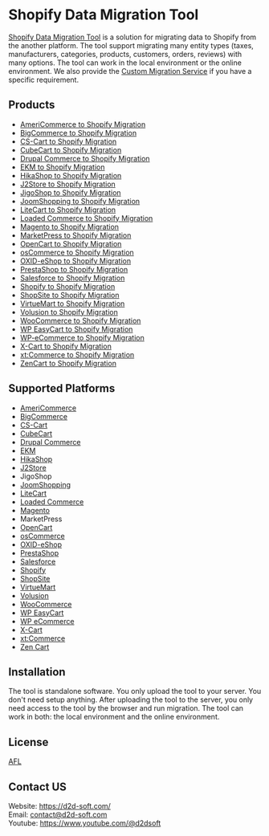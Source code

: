 # Shopify Data Migration Tool
[Shopify Data Migration Tool](https://d2d-soft.com/37-shopify-migration) is a solution for migrating data to Shopify from the another platform. The tool support migrating many entity types (taxes, manufacturers, categories, products, customers, orders, reviews) with many options. The tool can work in the local environment or the online environment. We also provide the [Custom Migration Service](https://d2d-soft.com/migration-services/296-data-migration-customization.html) if you have a specific requirement. 

## Products
- [AmeriCommerce to Shopify Migration](https://d2d-soft.com/shopify-migration/780-7257-americommerce-to-shopify-migration-tool.html#/72-entities-1000)
- [BigCommerce to Shopify Migration](https://d2d-soft.com/shopify-migration/423-1717-bigcommerce-to-shopify-migration-tool.html#/72-entities-1000)
- [CS-Cart to Shopify Migration](https://d2d-soft.com/shopify-migration/394-1581-cs-cart-to-cs-cart-migration-tool.html#/72-entities-1000)
- [CubeCart to Shopify Migration](https://d2d-soft.com/shopify-migration/395-1582-cubecart-to-shopify-migration-tool.html#/72-entities-1000)
- [Drupal Commerce to Shopify Migration](https://d2d-soft.com/shopify-migration/396-drupal-commerce-to-shopify-migration-service.html)
- [EKM to Shopify Migration](https://d2d-soft.com/shopify-migration/834-7809-ekm-to-shopify-migration-tool.html#/72-entities-1000)
- [HikaShop to Shopify Migration](https://d2d-soft.com/shopify-migration/470-1942-hikashop-to-shopify-migration-tool.html#/72-entities-1000)
- [J2Store to Shopify Migration](https://d2d-soft.com/shopify-migration/513-2137-j2store-to-shopify-migration-tool.html#/72-entities-1000)
- [JigoShop to Shopify Migration](https://d2d-soft.com/shopify-migration/552-2317-jigoshop-to-shopify-migration-tool.html#/72-entities-1000)
- [JoomShopping to Shopify Migration](https://d2d-soft.com/shopify-migration/602-2557-joomshopping-to-shopify-migration-tool.html#/72-entities-1000)
- [LiteCart to Shopify Migration](https://d2d-soft.com/shopify-migration/888-8371-litecart-to-shopify-migration-tool.html#/72-entities-1000)
- [Loaded Commerce to Shopify Migration](https://d2d-soft.com/shopify-migration/397-1587-loaded-to-shopify-migration-tool.html#/72-entities-1000)
- [Magento to Shopify Migration](https://d2d-soft.com/shopify-migration/398-1592-magento-to-shopify-migration-tool.html#/72-entities-1000)
- [MarketPress to Shopify Migration](https://d2d-soft.com/shopify-migration/577-2437-marketpress-to-shopify-migration-tool.html#/72-entities-1000)
- [OpenCart to Shopify Migration](https://d2d-soft.com/shopify-migration/399-1597-opencart-to-shopify-migration-tool.html#/72-entities-1000)
- [osCommerce to Shopify Migration](https://d2d-soft.com/shopify-migration/400-1602-oscommerce-to-shopify-migration-tool.html#/72-entities-1000)
- [OXID-eShop to Shopify Migration](https://d2d-soft.com/shopify-migration/401-1607-oxid-eshop-to-shopify-migration-tool.html#/72-entities-1000)
- [PrestaShop to Shopify Migration](https://d2d-soft.com/shopify-migration/402-1612-prestashop-to-shopify-migration-tool.html#/72-entities-1000)
- [Salesforce to Shopify Migration](https://d2d-soft.com/shopify-migration/728-6836-salesforce-to-shopify-migration-tool.html#/72-entities-1000)
- [Shopify to Shopify Migration](https://d2d-soft.com/shopify-migration/403-1617-shopify-to-shopify-migration-tool.html#/72-entities-1000)
- [ShopSite to Shopify Migration](https://d2d-soft.com/shopify-migration/861-8085-shopsite-to-shopify-migration-tool.html#/72-entities-1000)
- [VirtueMart to Shopify Migration](https://d2d-soft.com/shopify-migration/404-1622-virtuemart-to-shopify-migration-tool.html#/72-entities-1000)
- [Volusion to Shopify Migration](https://d2d-soft.com/shopify-migration/651-6033-volusion-to-shopify-migration-tool.html#/72-entities-1000)
- [WooCommerce to Shopify Migration](https://d2d-soft.com/shopify-migration/405-1632-woocommerce-to-shopify-migration-tool.html#/72-entities-1000)
- [WP EasyCart to Shopify Migration](https://d2d-soft.com/shopify-migration/677-6308-wpeasycart-to-shopify-migration-tool.html#/72-entities-1000)
- [WP-eCommerce to Shopify Migration](https://d2d-soft.com/shopify-migration/406-1637-wp-ecommerce-to-shopify-migration-tool.html#/72-entities-1000)
- [X-Cart to Shopify Migration](https://d2d-soft.com/shopify-migration/407-1642-x-cart-to-shopify-migration-tool.html#/72-entities-1000)
- [xt:Commerce to Shopify Migration](https://d2d-soft.com/shopify-migration/408-1647-xtcommerce-to-shopify-migration-tool.html#/72-entities-1000)
- [ZenCart to Shopify Migration](https://d2d-soft.com/shopify-migration/409-1652-zencart-to-shopify-migration-tool.html#/72-entities-1000)

## Supported Platforms
- [AmeriCommerce](https://www.americommerce.com/)
- [BigCommerce](https://www.bigcommerce.com/)
- [CS-Cart](https://www.cs-cart.com/)
- [CubeCart](https://www.cubecart.com/)
- [Drupal Commerce](https://drupalcommerce.org/)
- [EKM](https://www.ekm.com/)
- [HikaShop](https://www.hikashop.com/)
- [J2Store](https://www.j2store.org/)
- JigoShop
- [JoomShopping](https://extensions.joomla.org/extension/joomshopping/)
- [LiteCart](https://www.litecart.net/)
- [Loaded Commerce](https://loadedcommerce.com/)
- [Magento](https://magento.com/)
- MarketPress
- [OpenCart](https://www.opencart.com/)
- [osCommerce](https://www.oscommerce.com/)
- [OXID-eShop](https://www.oxid-esales.com)
- [PrestaShop](https://www.prestashop.com)
- [Salesforce](https://www.salesforce.com/)
- [Shopify](https://www.shopify.com/)
- [ShopSite](https://www.shopsite.com/)
- [VirtueMart](https://virtuemart.net/)
- [Volusion](https://volusion.com/)
- [WooCommerce](https://woocommerce.com/)
- [WP EasyCart](https://www.wpeasycart.com/)
- [WP eCommerce](https://wpecommerce.org/)
- [X-Cart](https://www.x-cart.com/)
- [xt:Commerce](https://www.xt-commerce.com/)
- [Zen Cart](https://www.zen-cart.com/)

## Installation
The tool is standalone software. You only upload the tool to your server. You don't need setup anything. After uploading the tool to the server, you only need access to the tool by the browser and run migration. The tool can work in both: the local environment and the online environment.

## License

[AFL](https://d2d-soft.com/license/AFL.txt)

## Contact US
Website: https://d2d-soft.com/ \
Email: contact@d2d-soft.com \
Youtube: https://www.youtube.com/@d2dsoft 